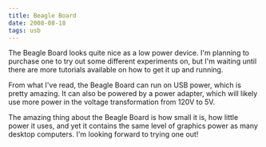 ```yaml
---
title: Beagle Board
date: 2008-08-18
tags: usb
---
```


The Beagle Board looks quite nice as a low power device. I'm planning to purchase one to try out some different experiments on, but I'm waiting until there are more tutorials available on how to get it up and running.

From what I've read, the Beagle Board can run on USB power, which is pretty amazing. It can also be powered by a power adapter, which will likely use more power in the voltage transformation from 120V to 5V.

The amazing thing about the Beagle Board is how small it is, how little power it uses, and yet it contains the same level of graphics power as many desktop computers. I'm looking forward to trying one out!

